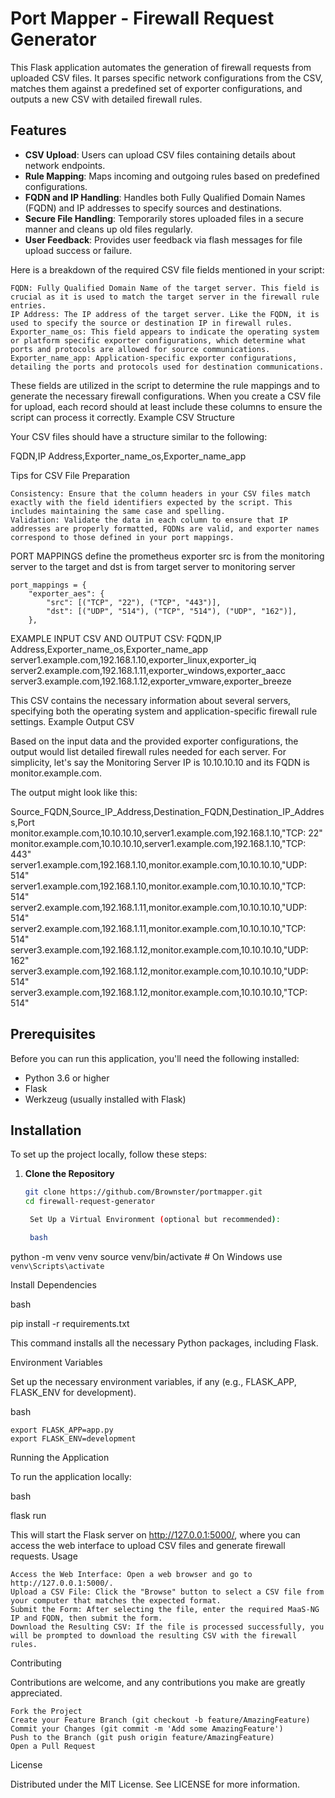 # Port Mapper - Firewall Request Generator

This Flask application automates the generation of firewall requests from uploaded CSV files. It parses specific network configurations from the CSV, matches them against a predefined set of exporter configurations, and outputs a new CSV with detailed firewall rules.

## Features

- **CSV Upload**: Users can upload CSV files containing details about network endpoints.
- **Rule Mapping**: Maps incoming and outgoing rules based on predefined configurations.
- **FQDN and IP Handling**: Handles both Fully Qualified Domain Names (FQDN) and IP addresses to specify sources and destinations.
- **Secure File Handling**: Temporarily stores uploaded files in a secure manner and cleans up old files regularly.
- **User Feedback**: Provides user feedback via flash messages for file upload success or failure.

Here is a breakdown of the required CSV file fields mentioned in your script:

    FQDN: Fully Qualified Domain Name of the target server. This field is crucial as it is used to match the target server in the firewall rule entries.
    IP Address: The IP address of the target server. Like the FQDN, it is used to specify the source or destination IP in firewall rules.
    Exporter_name_os: This field appears to indicate the operating system or platform specific exporter configurations, which determine what ports and protocols are allowed for source communications.
    Exporter_name_app: Application-specific exporter configurations, detailing the ports and protocols used for destination communications.

These fields are utilized in the script to determine the rule mappings and to generate the necessary firewall configurations. When you create a CSV file for upload, each record should at least include these columns to ensure the script can process it correctly.
Example CSV Structure

Your CSV files should have a structure similar to the following:

FQDN,IP Address,Exporter_name_os,Exporter_name_app


Tips for CSV File Preparation

    Consistency: Ensure that the column headers in your CSV files match exactly with the field identifiers expected by the script. This includes maintaining the same case and spelling.
    Validation: Validate the data in each column to ensure that IP addresses are properly formatted, FQDNs are valid, and exporter names correspond to those defined in your port mappings.

PORT MAPPINGS
    define the prometheus exporter src is from the monitoring server to the target and dst is from target server to monitoring server

    port_mappings = {
        "exporter_aes": {
            "src": [("TCP", "22"), ("TCP", "443")],
            "dst": [("UDP", "514"), ("TCP", "514"), ("UDP", "162")],
        },

EXAMPLE INPUT CSV AND OUTPUT CSV:
FQDN,IP Address,Exporter_name_os,Exporter_name_app
server1.example.com,192.168.1.10,exporter_linux,exporter_iq
server2.example.com,192.168.1.11,exporter_windows,exporter_aacc
server3.example.com,192.168.1.12,exporter_vmware,exporter_breeze

This CSV contains the necessary information about several servers, specifying both the operating system and application-specific firewall rule settings.
Example Output CSV

Based on the input data and the provided exporter configurations, the output would list detailed firewall rules needed for each server. For simplicity, let's say the Monitoring Server IP is 10.10.10.10 and its FQDN is monitor.example.com.

The output might look like this:

Source_FQDN,Source_IP_Address,Destination_FQDN,Destination_IP_Address,Port
monitor.example.com,10.10.10.10,server1.example.com,192.168.1.10,"TCP: 22"
monitor.example.com,10.10.10.10,server1.example.com,192.168.1.10,"TCP: 443"
server1.example.com,192.168.1.10,monitor.example.com,10.10.10.10,"UDP: 514"
server1.example.com,192.168.1.10,monitor.example.com,10.10.10.10,"TCP: 514"
server2.example.com,192.168.1.11,monitor.example.com,10.10.10.10,"UDP: 514"
server2.example.com,192.168.1.11,monitor.example.com,10.10.10.10,"TCP: 514"
server3.example.com,192.168.1.12,monitor.example.com,10.10.10.10,"UDP: 162"
server3.example.com,192.168.1.12,monitor.example.com,10.10.10.10,"UDP: 514"
server3.example.com,192.168.1.12,monitor.example.com,10.10.10.10,"TCP: 514"



## Prerequisites

Before you can run this application, you'll need the following installed:
- Python 3.6 or higher
- Flask
- Werkzeug (usually installed with Flask)

## Installation

To set up the project locally, follow these steps:

1. **Clone the Repository**

   ```bash
   git clone https://github.com/Brownster/portmapper.git
   cd firewall-request-generator

    Set Up a Virtual Environment (optional but recommended):

    bash

python -m venv venv
source venv/bin/activate  # On Windows use `venv\Scripts\activate`

Install Dependencies

bash

pip install -r requirements.txt

This command installs all the necessary Python packages, including Flask.

Environment Variables

Set up the necessary environment variables, if any (e.g., FLASK_APP, FLASK_ENV for development).

bash

    export FLASK_APP=app.py
    export FLASK_ENV=development

Running the Application

To run the application locally:

bash

flask run

This will start the Flask server on http://127.0.0.1:5000/, where you can access the web interface to upload CSV files and generate firewall requests.
Usage

    Access the Web Interface: Open a web browser and go to http://127.0.0.1:5000/.
    Upload a CSV File: Click the "Browse" button to select a CSV file from your computer that matches the expected format.
    Submit the Form: After selecting the file, enter the required MaaS-NG IP and FQDN, then submit the form.
    Download the Resulting CSV: If the file is processed successfully, you will be prompted to download the resulting CSV with the firewall rules.

Contributing

Contributions are welcome, and any contributions you make are greatly appreciated.

    Fork the Project
    Create your Feature Branch (git checkout -b feature/AmazingFeature)
    Commit your Changes (git commit -m 'Add some AmazingFeature')
    Push to the Branch (git push origin feature/AmazingFeature)
    Open a Pull Request

License

Distributed under the MIT License. See LICENSE for more information.
